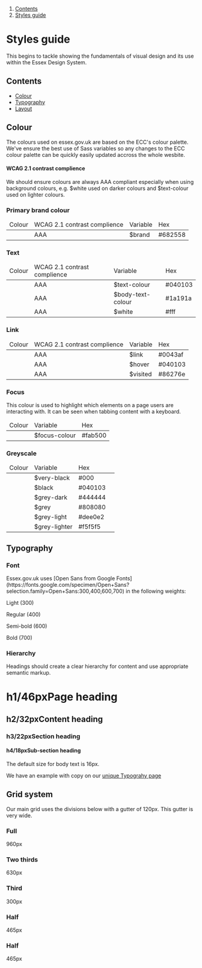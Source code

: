<div class="breadcrumbs">
  <ol>
    <li><a href="/docs/core/contents">Contents</a></li>
    <li><a href="#">Styles guide</a></li>
  </ol>
</div>

<h1>Styles guide</h1>
<p>This begins to tackle showing the fundamentals of visual design and its use within the Essex Design System.</p>

<nav class="contents">
<div class="heading">
  <h2>Contents</h2>
</div>
  <ul>
    <li><a href="#colour">Colour</a></li>
    <li><a href="#typography">Typography</a></li>
    <li><a href="#layout">Layout</a></li>
  </ul>
</nav>

<h2 id="colour">Colour</h2>
<p>The colours used on essex.gov.uk are based on the ECC's colour palette. We've ensure the best use of Sass variables so any changes to the ECC colour palette can be quickly easily updated accross the whole wesbite.</p>
<h4>WCAG 2.1 contrast complience</h4>
<p>We should ensure colours are always AAA compliant especially when using background colours, e.g. $white used on darker colours and $text-colour used on lighter colours.</p>

<h3>Primary brand colour</h3>
<div class="table">
<table>
  <thead>
    <tr>
      <td>Colour</td>
      <td>WCAG 2.1 contrast complience</td>
      <td>Variable</td>
      <td>Hex</td>
    </tr>
  </thead>
  <tbody>
    <tr>
      <td><div class="colour-swatch" style="background-color:#682558"></div></td>
      <td>AAA</td>
      <td>$brand</td>
      <td>#682558</td>
    </tr>
  </tbody>
</table>
</div>

<h3>Text</h3>
<div class="table">
<table>
  <thead>
    <tr>
      <td>Colour</td>
      <td>WCAG 2.1 contrast complience</td>
      <td>Variable</td>
      <td>Hex</td>
    </tr>
  </thead>
  <tbody>
    <tr>
      <td><div class="colour-swatch" style="background-color:#040103"></div></td>
      <td>AAA</td>
      <td>$text-colour</td>
      <td>#040103</td>
    </tr>
    <tr>
      <td><div class="colour-swatch" style="background-color:#1a191a"></div></td>
      <td>AAA</td>
      <td>$body-text-colour</td>
      <td>#1a191a</td>
    </tr>
    <tr>
      <td><div class="colour-swatch colour-swatch-border" style="background-color:#fff"></div></td>
      <td>AAA</td>
      <td>$white</td>
      <td>#fff</td>
    </tr>
  </tbody>
</table>
</div>


<h3>Link</h3>
<div class="table">
<table>
  <thead>
    <tr>
      <td>Colour</td>
      <td>WCAG 2.1 contrast complience</td>
      <td>Variable</td>
      <td>Hex</td>
    </tr>
  </thead>
  <tbody>
    <tr>
      <td><div class="colour-swatch" style="background-color:#0043af"></div></td>
      <td>AAA</td>
      <td>$link</td>
      <td>#0043af</td>
    </tr>
    <tr>
      <td><div class="colour-swatch" style="background-color:#040103"></div></td>
      <td>AAA</td>
      <td>$hover</td>
      <td>#040103</td>
    </tr>
    <tr>
      <td><div class="colour-swatch" style="background-color:#86276e"></div></td>
      <td>AAA</td>
      <td>$visited</td>
      <td>#86276e</td>
    </tr>
  </tbody>
</table>
</div>

<h3>Focus</h3>
<p>This colour is used to highlight which elements on a page users are interacting with. It can be seen when tabbing content with a keyboard.</p>
<div class="table">
<table>
  <thead>
    <tr>
      <td>Colour</td>
      <td>Variable</td>
      <td>Hex</td>
    </tr>
  </thead>
  <tbody>
    <tr>
      <td><div class="colour-swatch" style="background-color:#fab500"></div></td>
      <td>$focus-colour</td>
      <td>#fab500</td>
    </tr>
  </tbody>
</table>
</div>

<h3>Greyscale</h3>
<p></p>
<div class="table">
<table>
  <thead>
    <tr>
      <td>Colour</td>
      <td>Variable</td>
      <td>Hex</td>
    </tr>
  </thead>
  <tbody>
    <tr>
      <td><div class="colour-swatch" style="background-color:#000"></div></td>
      <td>$very-black</td>
      <td>#000</td>
    </tr>
    <tr>
      <td><div class="colour-swatch" style="background-color:#040103"></div></td>
      <td>$black</td>
      <td>#040103<td>
    </tr>
    <tr>
      <td><div class="colour-swatch" style="background-color:#444444"></div></td>
      <td>$grey-dark</td>
      <td>#444444</td>
    </tr>
    <tr>
      <td><div class="colour-swatch" style="background-color:#808080"></div></td>
      <td>$grey</td>
      <td>#808080</td>
    </tr>
    <tr>
      <td><div class="colour-swatch" style="background-color:#dee0e2"></div></td>
      <td>$grey-light</td>
      <td>#dee0e2</td>
    </tr>
    <tr>
      <td><div class="colour-swatch" style="background-color:#f5f5f5"></div></td>
      <td>$grey-lighter</td>
      <td>#f5f5f5</td>
    </tr>
  </tbody>
</table>
</div>

<h2 id="typography">Typography</h2>
  <h3>Font</h3>
  <p>Essex.gov.uk uses [Open Sans from Google Fonts](https://fonts.google.com/specimen/Open+Sans?selection.family=Open+Sans:300,400,600,700) in the following weights:</p>
  <p class="light">Light (300)</p>
  <p class="regular">Regular (400)</p>
  <p class="semi-bold">Semi-bold (600)</p>
  <p class="bold">Bold (700)</p>

<h3>Hierarchy</h3>
  <p>Headings should create a clear hierarchy for content and use appropriate semantic markup.</p>

<h1><span>h1/46px</span>Page heading</h1>
<h2><span>h2/32px</span>Content heading</h2>
<h3><span>h3/22px</span>Section heading</h3>
<h4><span>h4/18px</span>Sub-section heading</h4>

<p>The default size for body text is 16px.</p>

<p>We have an example with copy on our <a href="/docs/core/typography">unique Typograhy page</a></p>

<div class="content-break-sm"></div>

<h2 id="layout">Grid system</h2>
<p>Our main grid uses the divisions below with a gutter of 120px. This gutter is very wide.</p>
<div class="grid-row">
  <div class="column-full">
    <div class="demo-box">
    <h3>Full</h3>
    <p>960px</p>
    </div>
  </div>
</div>

<div class="grid-row">
  <div class="column-two-thirds">
    <div class="demo-box">
      <h3>Two thirds</h3>
      <p>630px</p>
    </div>
  </div>
  <div class="column-third">
    <div class="demo-box">
      <h3>Third</h3>
      <p>300px</p>
    </div>
  </div>
</div>

<div class="grid-row">
  <div class="column-half">
    <div class="demo-box">
      <h3>Half</h3>
      <p>465px</p>
    </div>
  </div>
  <div class="column-half">
    <div class="demo-box">
      <h3>Half</h3>
      <p>465px</p>
    </div>
  </div>
</div>

<!-- <div class="grid-row">
  <div class="column-third">
    <div class="demo-box">
      <h3>Third</h3>
      <p>300px</p>
    </div>
  </div>
  <div class="column-third">
    <div class="demo-box">
      <h3>Third</h3>
      <p>300px</p>
    </div>
  </div>
  <div class="column-third">
    <div class="demo-box">
      <h3>Third</h3>
      <p>300px</p>
    </div>
  </div>
</div> -->
